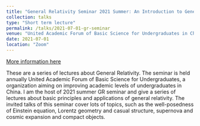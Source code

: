 ```yaml
---
title: "General Relativity Seminar 2021 Summer: An Introduction to General Relativity"
collection: talks
type: "Short term lecture"
permalink: /talks/2021-07-01-gr-seminar
venue: "United Academic Forum of Basic Science for Undergraduates in China"
date: 2021-07-01
location: "Zoom"
---
```


[More information here](https://chaoli.club/index.php/6128)

These are a series of lectures about General Relativity. The seminar is held annually United Academic Forum of Basic Science for Undergraduates, a organization aiming on improving academic levels of undergraduates in China. I am the host of 2021 summer GR seminar and give a series of lectures about basic principles and applications of general relativity. The invited talks of this seminar cover lots of topics, such as the well-posedness of Einstein equation, Lorentz geometry and casual structure, supernova and cosmic expansion and compact objects.
